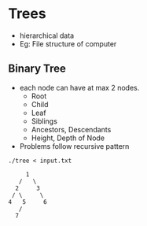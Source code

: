 # Trees

- hierarchical data
- Eg: File structure of computer

## Binary Tree

- each node can have at max 2 nodes.
  - Root
  - Child
  - Leaf
  - Siblings
  - Ancestors, Descendants
  - Height, Depth of Node
- Problems follow recursive pattern

`./tree < input.txt`

```
     1
   /   \
  2     3
 / \     \
4   5     6
   /
  7
```

